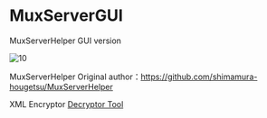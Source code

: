 MuxServerGUI
=============
MuxServerHelper GUI version

![10](https://github.com/user-attachments/assets/aa6df8c3-9638-4ea7-8b76-841fc60d3c52)

MuxServerHelper Original author：https://github.com/shimamura-hougetsu/MuxServerHelper

XML Encryptor [Decryptor Tool](https://gist.github.com/KSSW/b422eac268e96e3880a3431719af3d5a)
